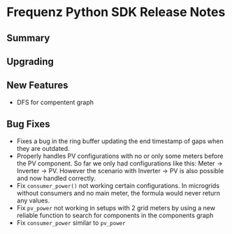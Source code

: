 # Frequenz Python SDK Release Notes

## Summary

<!-- Here goes a general summary of what this release is about -->

## Upgrading

<!-- Here goes notes on how to upgrade from previous versions, including deprecations and what they should be replaced with -->

## New Features

- DFS for compentent graph

## Bug Fixes

- Fixes a bug in the ring buffer updating the end timestamp of gaps when they are outdated.
- Properly handles PV configurations with no or only some meters before the PV
  component.
  So far we only had configurations like this: Meter -> Inverter -> PV. However
  the scenario with Inverter -> PV is also possible and now handled correctly.
- Fix `consumer_power()` not working certain configurations.
  In microgrids without consumers and no main meter, the formula
  would never return any values.
- Fix `pv_power` not working in setups with 2 grid meters by using a new
  reliable function to search for components in the components graph
- Fix `consumer_power` similar to `pv_power`

